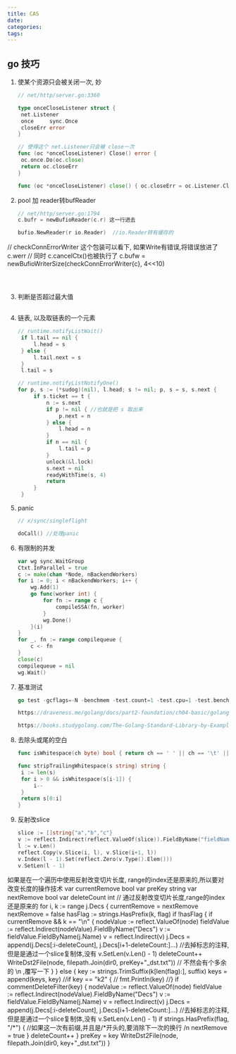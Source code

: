 ```yaml
---
title: CAS
date:
categories: 
tags: 
---
```

## go 技巧

1. 使某个资源只会被关闭一次, 妙

   ```go
   // net/http/server.go:3360
   
   type onceCloseListener struct {
   	net.Listener					
   	once     sync.Once
   	closeErr error
   }
   
   // 使得这个 net.Listener只会被 close一次
   func (oc *onceCloseListener) Close() error {
   	oc.once.Do(oc.close)
   	return oc.closeErr
   }
   
   func (oc *onceCloseListener) close() { oc.closeErr = oc.Listener.Close() }
   
   ```


2. pool 加 reader转bufReader

   ```go
   // net/http/server.go:1794
   c.bufr = newBufioReader(c.r) 这一行进去
   
   bufio.NewReader(r io.Reader)  //io.Reader转有缓存的
   
   ```

// checkConnErrorWriter 这个包装可以看下, 如果Write有错误,将错误放进了 c.werr
   // 同时 c.cancelCtx()也被执行了
   c.bufw = newBufioWriterSize(checkConnErrorWriter{c}, 4<<10)

   ```
   
   

   ```

3. 判断是否超过最大值

   ```go
   
   ```

4. 链表, 以及取链表的一个元素

   ```go
   // runtime.notifyListWait()
   	if l.tail == nil {
   		l.head = s
   	} else {
   		l.tail.next = s
   	}
   	l.tail = s
   
   // runtime.notifyListNotifyOne()
   for p, s := (*sudog)(nil), l.head; s != nil; p, s = s, s.next {
   		if s.ticket == t {
   			n := s.next
   			if p != nil { //也就是把 s 取出来
   				p.next = n
   			} else {
   				l.head = n 
   			}
   			if n == nil {
   				l.tail = p
   			}
   			unlock(&l.lock)
   			s.next = nil
   			readyWithTime(s, 4)
   			return
   		}
   	}
   ```

   

5. panic

   ```go
   // x/sync/singleflight
   
   doCall() //处理panic
   ```


6. 有限制的并发

   ```go
   var wg sync.WaitGroup
   Ctxt.InParallel = true
   c := make(chan *Node, nBackendWorkers)
   for i := 0; i < nBackendWorkers; i++ {
       wg.Add(1)
       go func(worker int) {
           for fn := range c {
               compileSSA(fn, worker)
           }
           wg.Done()
       }(i)
   }
   for _, fn := range compilequeue {
       c <- fn
   }
   close(c)
   compilequeue = nil
   wg.Wait()
   ```

7. 基准测试

   ```go
   go test -gcflags=-N -benchmem -test.count=1 -test.cpu=1 -test.benchtime=1s -bench .
   
   https://draveness.me/golang/docs/part2-foundation/ch04-basic/golang-interface/#425-%E5%8A%A8%E6%80%81%E6%B4%BE%E5%8F%91
   
   https://books.studygolang.com/The-Golang-Standard-Library-by-Example/chapter09/09.2.html
   ```

8. 去除头或尾的空白

   ```go
   func isWhitespace(ch byte) bool { return ch == ' ' || ch == '\t' || ch == '\n' || ch == '\r' }
   
   func stripTrailingWhitespace(s string) string {
   	i := len(s)
   	for i > 0 && isWhitespace(s[i-1]) {
   		i--
   	}
   	return s[0:i]
   }
   
   ```

9. 反射改slice

   ```go
   slice := []string{"a","b","c"}
   v := reflect.Indirect(reflect.ValueOf(slice)).FieldByName("fieldName")	
   l := v.Len()
   reflect.Copy(v.Slice(i, l), v.Slice(i+1, l))
   v.Index(l - 1).Set(reflect.Zero(v.Type().Elem()))
   v.SetLen(l - 1)
   
   ```

如果是在一个遍历中使用反射改变切片长度, range的index还是原来的,所以要对改变长度的操作技术
   var currentRemove bool
   			var preKey string
   			var nextRemove bool
   			var deleteCount int // 通过反射改变切片长度,range的index还是原来的
   			for i, k := range j.Decs {
   				currentRemove = nextRemove
   				nextRemove = false
   				hasFlag := strings.HasPrefix(k, flag)
   				if !hasFlag {
   					if currentRemove && k == "\n" {
   						nodeValue := reflect.ValueOf(node)
   						fieldValue := reflect.Indirect(nodeValue).FieldByName("Decs")
   						v := fieldValue.FieldByName(j.Name)
   						v = reflect.Indirect(v)
   						j.Decs = append(j.Decs[:i-deleteCount], j.Decs[i+1-deleteCount:]...) //去掉标志的注释, 但是是通过一个slice复制体,没有
   						v.SetLen(v.Len() - 1)
   						deleteCount++
   						WriteDst2File(node, filepath.Join(dir0, preKey+"_dst.txt")) // 不然会有个多余的 \n ,覆写一下
   					}
   				} else {
   					key := strings.TrimSuffix(k[len(flag):], suffix)
   					keys = append(keys, key)
   					//if key == "k2" {
   					//	fmt.Println(key)
   					//}
   					if commentDeleteFilter(key) {
   						nodeValue := reflect.ValueOf(node)
   						fieldValue := reflect.Indirect(nodeValue).FieldByName("Decs")
   						v := fieldValue.FieldByName(j.Name)
   						v = reflect.Indirect(v)
   						j.Decs = append(j.Decs[:i-deleteCount], j.Decs[i+1-deleteCount:]...) //去掉标志的注释, 但是是通过一个slice复制体,没有
   						v.SetLen(v.Len() - 1)
   						if strings.HasPrefix(flag, "/*") { //如果这一次有前缀,并且是/*开头的,要消除下一次的换行 /n
   							nextRemove = true
   						}
   						deleteCount++
   					}
   					preKey = key
   					WriteDst2File(node, filepath.Join(dir0, key+"_dst.txt"))
   				}
   ```
   
   
   ```
